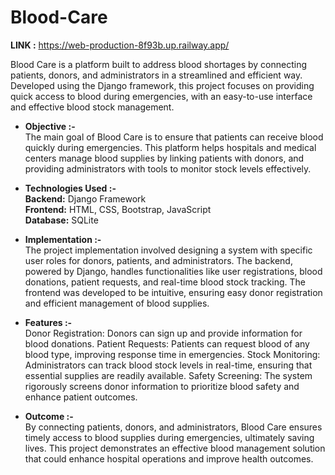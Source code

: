 # Blood-Care
**LINK :** https://web-production-8f93b.up.railway.app/

Blood Care is a platform built to address blood shortages by connecting patients, donors, and administrators in a streamlined and efficient way. Developed using the Django framework, this project focuses on providing quick access to blood during emergencies, with an easy-to-use interface and effective blood stock management.

* **Objective :-**\
The main goal of Blood Care is to ensure that patients can receive blood quickly during emergencies. This platform helps hospitals and medical centers manage blood supplies by linking patients with donors, and providing administrators with tools to monitor stock levels effectively.

* **Technologies Used :-**\
**Backend:** Django Framework\
**Frontend:** HTML, CSS, Bootstrap, JavaScript\
**Database:** SQLite

* **Implementation :-**\
The project implementation involved designing a system with specific user roles for donors, patients, and administrators. The backend, powered by Django, handles functionalities like user registrations, blood donations, patient requests, and real-time blood stock tracking. The frontend was developed to be intuitive, ensuring easy donor registration and efficient management of blood supplies.

* **Features :-**\
Donor Registration: Donors can sign up and provide information for blood donations.
Patient Requests: Patients can request blood of any blood type, improving response time in emergencies.
Stock Monitoring: Administrators can track blood stock levels in real-time, ensuring that essential supplies are readily available.
Safety Screening: The system rigorously screens donor information to prioritize blood safety and enhance patient outcomes.

* **Outcome :-**\
By connecting patients, donors, and administrators, Blood Care ensures timely access to blood supplies during emergencies, ultimately saving lives. This project demonstrates an effective blood management solution that could enhance hospital operations and improve health outcomes.

